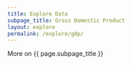 ```yaml
---
title: Explore Data
subpage_title: Gross Domestic Product
layout: explore
permalink: /explore/gdp/
---
```


More on {{ page.subpage_title }}
